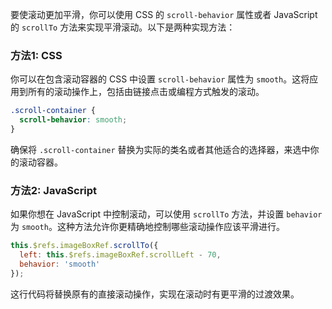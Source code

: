 要使滚动更加平滑，你可以使用 CSS 的 `scroll-behavior` 属性或者 JavaScript 的 `scrollTo` 方法来实现平滑滚动。以下是两种实现方法：

### 方法1: CSS
你可以在包含滚动容器的 CSS 中设置 `scroll-behavior` 属性为 `smooth`。这将应用到所有的滚动操作上，包括由链接点击或编程方式触发的滚动。

```css
.scroll-container {
  scroll-behavior: smooth;
}
```
确保将 `.scroll-container` 替换为实际的类名或者其他适合的选择器，来选中你的滚动容器。

### 方法2: JavaScript
如果你想在 JavaScript 中控制滚动，可以使用 `scrollTo` 方法，并设置 `behavior` 为 `smooth`。这种方法允许你更精确地控制哪些滚动操作应该平滑进行。

```javascript
this.$refs.imageBoxRef.scrollTo({
  left: this.$refs.imageBoxRef.scrollLeft - 70,
  behavior: 'smooth'
});
```

这行代码将替换原有的直接滚动操作，实现在滚动时有更平滑的过渡效果。